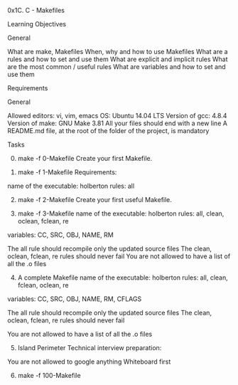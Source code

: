 0x1C. C - Makefiles

Learning Objectives

General

What are make, Makefiles
When, why and how to use Makefiles
What are a rules and how to set and use them
What are explicit and implicit rules
What are the most common / useful rules
What are variables and how to set and use them


Requirements

General

Allowed editors: vi, vim, emacs
OS: Ubuntu 14.04 LTS
Version of gcc: 4.8.4
Version of make: GNU Make 3.81
All your files should end with a new line
A README.md file, at the root of the folder of the project, is mandatory

Tasks

0. make -f 0-Makefile 
Create your first Makefile.

1. make -f 1-Makefile 
Requirements:

name of the executable: holberton
rules: all

2. make -f 2-Makefile 
Create your first useful Makefile.

3. make -f 3-Makefile 
name of the executable: holberton
rules: all, clean, oclean, fclean, re

variables: CC, SRC, OBJ, NAME, RM

The all rule should recompile only the updated source files
The clean, oclean, fclean, re rules should never fail
You are not allowed to have a list of all the .o files

4. A complete Makefile 
name of the executable: holberton
rules: all, clean, fclean, oclean, re

variables: CC, SRC, OBJ, NAME, RM, CFLAGS

The all rule should recompile only the updated source files
The clean, oclean, fclean, re rules should never fail

You are not allowed to have a list of all the .o files

5. Island Perimeter 
Technical interview preparation:

You are not allowed to google anything
Whiteboard first

6. make -f 100-Makefile


